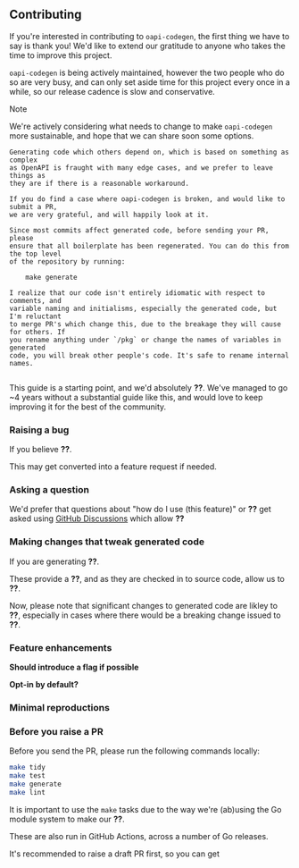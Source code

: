 ## Contributing

If you're interested in contributing to `oapi-codegen`, the first thing we have to say is thank you! We'd like to extend our gratitude to anyone who takes the time to improve this project.

`oapi-codegen` is being actively maintained, however the two people who do so are very busy, and can only set aside time for this project every once in a while, so our release cadence is slow and conservative.

> [!NOTE]
> We're actively considering what needs to change to make `oapi-codegen` more sustainable, and hope that we can share soon some options.


```
Generating code which others depend on, which is based on something as complex
as OpenAPI is fraught with many edge cases, and we prefer to leave things as
they are if there is a reasonable workaround.

If you do find a case where oapi-codegen is broken, and would like to submit a PR,
we are very grateful, and will happily look at it.

Since most commits affect generated code, before sending your PR, please
ensure that all boilerplate has been regenerated. You can do this from the top level
of the repository by running:

    make generate

I realize that our code isn't entirely idiomatic with respect to comments, and
variable naming and initialisms, especially the generated code, but I'm reluctant
to merge PR's which change this, due to the breakage they will cause for others. If
you rename anything under `/pkg` or change the names of variables in generated
code, you will break other people's code. It's safe to rename internal names.


```

This guide is a starting point, and we'd absolutely **??**. We've managed to go ~4 years without a substantial guide like this, and would love to keep improving it for the best of the community.

### Raising a bug

If you believe **??**.

This may get converted into a feature request if needed.

### Asking a question

We'd prefer that questions about "how do I use (this feature)" or **??** get asked using [GitHub Discussions](https://github.com/deepmap/oapi-codegen/discussions) which allow **??**

### Making changes that tweak generated code

If you are generating **??**.

These provide a **??**, and as they are checked in to source code, allow us to **??**.

Now, please note that significant changes to generated code are likley to **??**, especially in cases where there would be a breaking change issued to **??**.

### Feature enhancements

**Should introduce a flag if possible**

**Opt-in by default?**


### Minimal reproductions

### Before you raise a PR

Before you send the PR, please run the following commands locally:

```sh
make tidy
make test
make generate
make lint
```

It is important to use the `make` tasks due to the way we're (ab)using the Go module system to make our **??**.

These are also run in GitHub Actions, across a number of Go releases.

It's recommended to raise a draft PR first, so you can get
